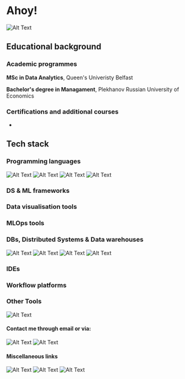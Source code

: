 # Ahoy! 
![Alt Text](https://media.giphy.com/media/a8fZR5ezrUGP7satX9/giphy.gif)

## Educational background
### Academic programmes
 **MSc in Data Analytics**, Queen's Univeristy Belfast 
 
 **Bachelor's degree in Managament**, Plekhanov Russian University of Economics
### Certifications and additional courses
-
## Tech stack
### Programming languages
![Alt Text](https://img.shields.io/badge/-Python3-4B8BBE?logo=python&logoColor=white&style=flat-square)
![Alt Text](https://img.shields.io/badge/-R-276DC2?logo=r&logoColor=white&style=flat-square)
![Alt Text](https://img.shields.io/badge/-ABAP-00B9F2?logo=sap&logoColor=white&style=flat-square)
![Alt Text](https://img.shields.io/badge/-Kotlin-E24462?logo=kotlin&logoColor=white&style=flat-square)
### DS & ML frameworks
### Data visualisation tools
### MLOps tools
### DBs, Distributed Systems & Data warehouses
![Alt Text](https://img.shields.io/badge/-BigQuery-4285F4?logo=googlecloud&logoColor=white&style=flat-square)
![Alt Text](https://img.shields.io/badge/-BW/HANA-00B9F2?logo=sap&logoColor=white&style=flat-square)
![Alt Text](https://img.shields.io/badge/-PostgreSQL-336791?logo=postgresql&logoColor=white&style=flat-square)
![Alt Text](https://img.shields.io/badge/-SQLite-808080?logo=sqlite&logoColor=white&style=flat-square)
### IDEs
### Workflow platforms
### Other Tools
![Alt Text](https://img.shields.io/badge/-Git-F1502F?logo=git&logoColor=white&style=flat-square)
#### Contact me through email or via:
![Alt Text](https://img.shields.io/badge/-LinkedIn-0072b1?logo=linkedin&logoColor=white&style=flat-square)
![Alt Text](https://img.shields.io/badge/-Personal%20Website-191919?logo=undertale&logoColor=white&style=flat-square)
#### Miscellaneous links
![Alt Text](https://img.shields.io/badge/-Kaggle-20beff?logo=kaggle&logoColor=white&style=flat-square)
![Alt Text](https://img.shields.io/badge/-DataCamp-03ef62?logo=datacamp&logoColor=white&style=flat-square)
![Alt Text](https://img.shields.io/badge/-GooglePlay-00C9FF?logo=googleplay&logoColor=white&style=flat-square)
